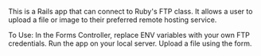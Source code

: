 This is a Rails app that can connect to Ruby's FTP class. 
It allows a user to upload a file or image to their preferred remote hosting service.

To Use:
In the Forms Controller, replace ENV variables with your own FTP credentials.
Run the app on your local server.
Upload a file using the form.